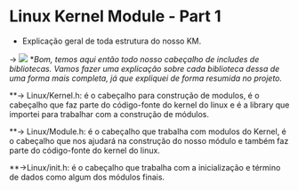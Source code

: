 # Linux Kernel Module - Part 1

  - Explicação geral de toda estrutura do nosso KM.

  -> <img src="https://imgur.com/EOm0gAs.png">
    **Bom, temos aqui então todo nosso cabeçalho de includes de bibliotecas. Vamos fazer uma explicação sobre cada biblioteca dessa de uma forma mais completa,
    já que expliquei de forma resumida no projeto.*
    
**-> Linux/Kernel.h: é o cabeçalho para construção de modulos, é o cabeçalho que faz parte do código-fonte do kernel do linux e é a library que importei para trabalhar com a construção de módulos.

**-> Linux/Module.h: é o cabeçalho que trabalha com modulos do Kernel, é o cabeçalho que nos ajudará na construção do nosso módulo e também faz parte do código-fonte do kernel do linux.

**->Linux/init.h: é o cabeçalho que trabalha com a inicialização e término de dados como algum dos módulos finais.

